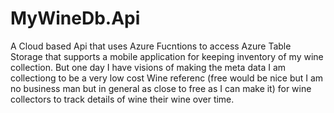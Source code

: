 # MyWineDb.Api
A Cloud based Api that uses Azure Fucntions to access Azure Table Storage that supports a mobile application for keeping inventory of my wine collection. But one day I have visions of making the meta data I am collectiong to be a very low cost Wine referenc (free would be nice but I am no business man but in general as close to free as I can make it) for wine collectors to track details of wine their wine over time.
